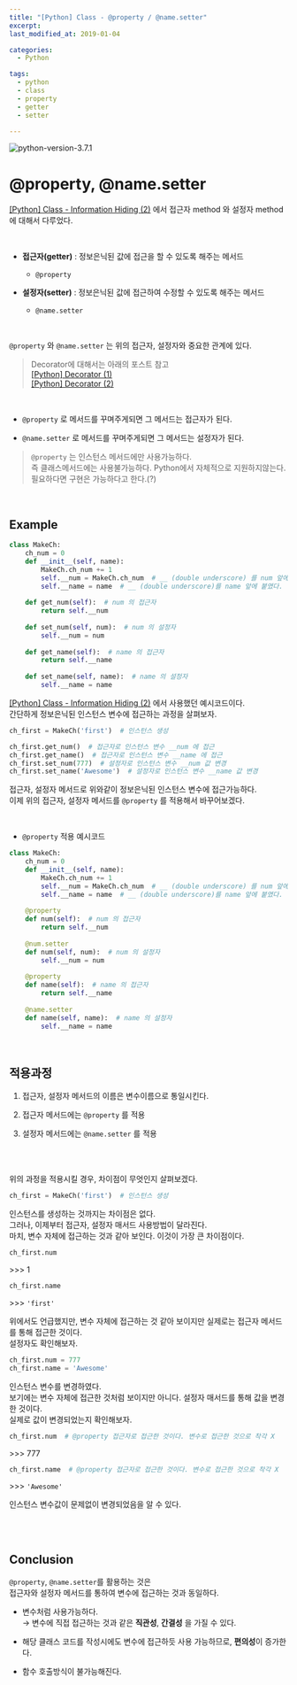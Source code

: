 ```yaml
---
title: "[Python] Class - @property / @name.setter"
excerpt: 
last_modified_at: 2019-01-04

categories:
  - Python

tags:
  - python
  - class
  - property
  - getter
  - setter

---
```


![python-version-3.7.1](https://img.shields.io/badge/python-v3.7.1-blue.svg)

# @property, @name.setter

[[Python] Class - Information Hiding (2)](https://devbruce.github.io/python/py-31-class_information+hiding2/)
에서 접근자 method 와 설정자 method 에 대해서 다루었다.

<br>

- **접근자(getter)** : 정보은닉된 값에 접근을 할 수 있도록 해주는 메서드
  - `@property`

- **설정자(setter)** : 정보은닉된 값에 접근하여 수정할 수 있도록 해주는 메서드
  - `@name.setter`

<br>

`@property` 와 `@name.setter` 는 위의 접근자, 설정자와 중요한 관계에 있다.

> Decorator에 대해서는 아래의 포스트 참고  
> [[Python] Decorator (1)](https://devbruce.github.io/python/py-25-decorator/)  
> [[Python] Decorator (2)](https://devbruce.github.io/python/py-29-decorator2/)

<br>

- `@property` 로 메서드를 꾸며주게되면 그 메서드는 접근자가 된다.  

- `@name.setter` 로 메서드를 꾸며주게되면 그 메서드는 설정자가 된다.  

> `@property` 는 인스턴스 메서드에만 사용가능하다.  
> 즉 클래스메서드에는 사용불가능하다. Python에서 자체적으로 지원하지않는다.  
> 필요하다면 구현은 가능하다고 한다.(?)

<br>

## Example

```python
class MakeCh:
    ch_num = 0
    def __init__(self, name):
        MakeCh.ch_num += 1
        self.__num = MakeCh.ch_num  # __ (double underscore) 를 num 앞에 붙였다.
        self.__name = name  # __ (double underscore)를 name 앞에 붙였다.
        
    def get_num(self):  # num 의 접근자
        return self.__num
        
    def set_num(self, num):  # num 의 설정자
        self.__num = num
        
    def get_name(self):  # name 의 접근자
        return self.__name
        
    def set_name(self, name):  # name 의 설정자
        self.__name = name
```

[[Python] Class - Information Hiding (2)](https://devbruce.github.io/python/py-31-class_information+hiding2/) 에서 사용했던 예시코드이다.  
간단하게 정보은닉된 인스턴스 변수에 접근하는 과정을 살펴보자.  

```python
ch_first = MakeCh('first')  # 인스턴스 생성

ch_first.get_num()  # 접근자로 인스턴스 변수 __num 에 접근
ch_first.get_name()  # 접근자로 인스턴스 변수 __name 에 접근
ch_first.set_num(777)  # 설정자로 인스턴스 변수 __num 값 변경
ch_first.set_name('Awesome')  # 설정자로 인스턴스 변수 __name 값 변경
```

접근자, 설정자 메서드로 위와같이 정보은닉된 인스턴스 변수에 접근가능하다.  
이제 위의 접근자, 설정자 메서드를 `@property` 를 적용해서 바꾸어보겠다.  

<br>

- `@property` 적용 예시코드

```python
class MakeCh:
    ch_num = 0
    def __init__(self, name):
        MakeCh.ch_num += 1
        self.__num = MakeCh.ch_num  # __ (double underscore) 를 num 앞에 붙였다.
        self.__name = name  # __ (double underscore)를 name 앞에 붙였다.
        
    @property
    def num(self):  # num 의 접근자
        return self.__num
    
    @num.setter
    def num(self, num):  # num 의 설정자
        self.__num = num
        
    @property
    def name(self):  # name 의 접근자
        return self.__name
    
    @name.setter
    def name(self, name):  # name 의 설정자
        self.__name = name
```

<br>

## 적용과정

1. 접근자, 설정자 메서드의 이름은 변수이름으로 통일시킨다.

2. 접근자 메서드에는 `@property` 를 적용

3. 설정자 메서드에는 `@name.setter` 를 적용

<br><br>

위의 과정을 적용시킬 경우, 차이점이 무엇인지 살펴보겠다.  

```python
ch_first = MakeCh('first')  # 인스턴스 생성
```

인스턴스를 생성하는 것까지는 차이점은 없다.  
그러나, 이제부터 접근자, 설정자 매서드 사용방법이 달라진다.  
마치, 변수 자체에 접근하는 것과 같아 보인다. 이것이 가장 큰 차이점이다.

```python
ch_first.num
```
\>\>\> 1

```python
ch_first.name
```
\>\>\> `'first'`  

위에서도 언급했지만, 변수 자체에 접근하는 것 같아 보이지만 실제로는 접근자 메서드를 통해 접근한 것이다.  
설정자도 확인해보자.

```python
ch_first.num = 777
ch_first.name = 'Awesome'
```

인스턴스 변수를 변경하였다.  
보기에는 변수 자체에 접근한 것처럼 보이지만 아니다. 설정자 매서드를 통해 값을 변경한 것이다.  
실제로 값이 변경되었는지 확인해보자.

```python
ch_first.num  # @property 접근자로 접근한 것이다. 변수로 접근한 것으로 착각 X
```
\>\>\> 777

```python
ch_first.name  # @property 접근자로 접근한 것이다. 변수로 접근한 것으로 착각 X
```
\>\>\> `'Awesome'`  

인스턴스 변수값이 문제없이 변경되었음을 알 수 있다.

<br><br>

## Conclusion

`@property`, `@name.setter`를 활용하는 것은  
접근자와 설정자 메서드를 통하여 변수에 접근하는 것과 동일하다.  

- 변수처럼 사용가능하다.  
→ 변수에 직접 접근하는 것과 같은 **직관성**, **간결성** 을 가질 수 있다.  

- 해당 클래스 코드를 작성시에도 변수에 접근하듯 사용 가능하므로, **편의성**이 증가한다.

- 함수 호출방식이 불가능해진다.
